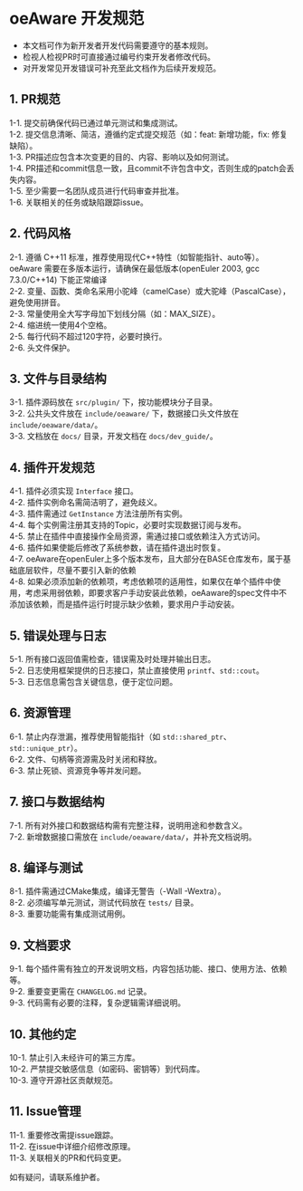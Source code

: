 # oeAware 开发规范
- 本文档可作为新开发者开发代码需要遵守的基本规则。
- 检视人检视PR时可直接通过编号约束开发者修改代码。
- 对开发常见开发错误可补充至此文档作为后续开发规范。
## 1. PR规范
1-1. 提交前确保代码已通过单元测试和集成测试。<br>
1-2. 提交信息清晰、简洁，遵循约定式提交规范（如：feat: 新增功能，fix: 修复缺陷）。<br>
1-3. PR描述应包含本次变更的目的、内容、影响以及如何测试。<br>
1-4. PR描述和commit信息一致，且commit不许包含中文，否则生成的patch会丢失内容。<br>
1-5. 至少需要一名团队成员进行代码审查并批准。<br>
1-6. 关联相关的任务或缺陷跟踪issue。<br>

## 2. 代码风格
2-1. 遵循 C++11 标准，推荐使用现代C++特性（如智能指针、auto等）。oeAware 需要在多版本运行，请确保在最低版本(openEuler 2003, gcc 7.3.0/C++14) 下能正常编译<br>
2-2. 变量、函数、类命名采用小驼峰（camelCase）或大驼峰（PascalCase），避免使用拼音。<br>
2-3. 常量使用全大写字母加下划线分隔（如：MAX_SIZE）。<br>
2-4. 缩进统一使用4个空格。<br>
2-5. 每行代码不超过120字符，必要时换行。<br>
2-6. 头文件保护。<br>

## 3. 文件与目录结构
3-1. 插件源码放在 `src/plugin/` 下，按功能模块分子目录。<br>
3-2. 公共头文件放在 `include/oeaware/` 下，数据接口头文件放在 `include/oeaware/data/`。<br>
3-3. 文档放在 `docs/` 目录，开发文档在 `docs/dev_guide/`。<br>

## 4. 插件开发规范
4-1. 插件必须实现 `Interface` 接口。<br>
4-2. 插件实例命名需简洁明了，避免歧义。<br>
4-3. 插件需通过 `GetInstance` 方法注册所有实例。<br>
4-4. 每个实例需注册其支持的Topic，必要时实现数据订阅与发布。<br>
4-5. 禁止在插件中直接操作全局资源，需通过接口或依赖注入方式访问。<br>
4-6. 插件如果使能后修改了系统参数，请在插件退出时恢复。<br>
4-7. oeAware在openEuler上多个版本发布，且大部分在BASE仓库发布，属于基础底层软件，尽量不要引入新的依赖 <br>
4-8. 如果必须添加新的依赖项，考虑依赖项的适用性，如果仅在单个插件中使用，考虑采用弱依赖，即要求客户手动安装此依赖，oeAaware的spec文件中不添加该依赖，而是插件运行时提示缺少依赖，要求用户手动安装。

## 5. 错误处理与日志
5-1. 所有接口返回值需检查，错误需及时处理并输出日志。<br>
5-2. 日志使用框架提供的日志接口，禁止直接使用 `printf`、`std::cout`。<br>
5-3. 日志信息需包含关键信息，便于定位问题。<br>

## 6. 资源管理
6-1. 禁止内存泄漏，推荐使用智能指针（如 `std::shared_ptr`、`std::unique_ptr`）。<br>
6-2. 文件、句柄等资源需及时关闭和释放。<br>
6-3. 禁止死锁、资源竞争等并发问题。<br>

## 7. 接口与数据结构
7-1. 所有对外接口和数据结构需有完整注释，说明用途和参数含义。<br>
7-2. 新增数据接口需放在 `include/oeaware/data/`，并补充文档说明。<br>

## 8. 编译与测试
8-1. 插件需通过CMake集成，编译无警告（-Wall -Wextra）。<br>
8-2. 必须编写单元测试，测试代码放在 `tests/` 目录。<br>
8-3. 重要功能需有集成测试用例。<br>

## 9. 文档要求
9-1. 每个插件需有独立的开发说明文档，内容包括功能、接口、使用方法、依赖等。<br>
9-2. 重要变更需在 `CHANGELOG.md` 记录。<br>
9-3. 代码需有必要的注释，复杂逻辑需详细说明。<br>

## 10. 其他约定
10-1. 禁止引入未经许可的第三方库。<br>
10-2. 严禁提交敏感信息（如密码、密钥等）到代码库。<br>
10-3. 遵守开源社区贡献规范。<br>

## 11. Issue管理
11-1. 重要修改需提issue跟踪。<br>
11-2. 在issue中详细介绍修改原理。<br>
11-3. 关联相关的PR和代码变更。<br>

如有疑问，请联系维护者。<br>
